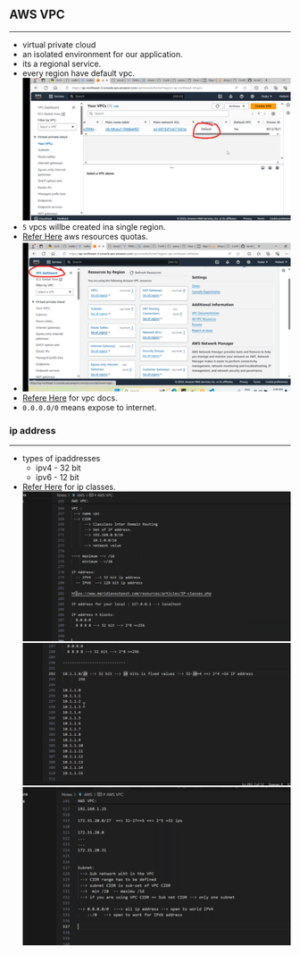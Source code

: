 ## AWS VPC
------------------------------------
* virtual private cloud
* an isolated environment for our application.
* its a regional service.
* every region have default vpc.
![preview](./images/aws20.png)
* `5` vpcs willbe created ina single region.
* [Refer Here](https://ap-south-1.console.aws.amazon.com/servicequotas/home/dashboard) aws resources quotas.
* ![preview](./images/aws21.png)
* [Refere Here](https://docs.aws.amazon.com/vpc/latest/userguide/what-is-amazon-vpc.html) for vpc docs.
* `0.0.0.0/0` means expose to internet.
### ip address
--------------------------
* types of ipaddresses
   * ipv4 - 32 bit
   * ipv6 - 12 bit 
 * [Refer Here](https://www.meridianoutpost.com/resources/articles/IP-classes.php) for ip classes.
  ![preview](./images/aws22.png)
  ![preview](./images/aws23.png)
  ![preview](./images/aws24.png)